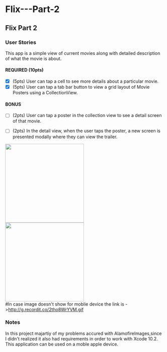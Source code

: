 # Flix---Part-2


## Flix Part 2

### User Stories
This app is a simple view of current movies along with detailed description of what the movie is about.

#### REQUIRED (10pts)
- [X] (5pts) User can tap a cell to see more details about a particular movie.
- [X] (5pts) User can tap a tab bar button to view a grid layout of Movie Posters using a CollectionView.

#### BONUS
- [ ] (2pts) User can tap a poster in the collection view to see a detail screen of that movie.
- [ ] (2pts) In the detail view, when the user taps the poster, a new screen is presented modally where they can view the trailer.


<img src="http://g.recordit.co/5KHpVwWs8w.gif" width=250><br>
<img src="http://g.recordit.co/2tho8WrYVM.gif" width=250><br>
#In case image doesn't show for moblie device the link is ->http://g.recordit.co/2tho8WrYVM.gif


### Notes
In this project majartiy of my problems accured with AlamofireImages,since I didn't realized it also had requirements in order to work with Xcode 10.2. This application can be used on a moble apple device.

